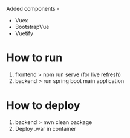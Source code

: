 Added components -
- Vuex
- BootstrapVue
- Vuetify

# How to run
1. frontend > npm run serve (for live refresh)
2. backend > run spring boot main application

# How to deploy
1. backend > mvn clean package
2. Deploy .war in container